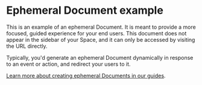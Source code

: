 # Ephemeral Document example

This is an example of an ephemeral Document. It is meant to provide a more focused, guided experience for your end users. This document does not appear in the sidebar of your Space, and it can only be accessed by visiting the URL directly.

Typically, you'd generate an ephemeral Document dynamically in response to an event or action, and redirect your users to it.

[Learn more about creating ephemeral Documents in our guides](https://flatfile.com/docs/guides/documents#document-treatments).
